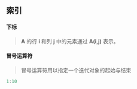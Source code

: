 ## 索引

#### 下标

> **A** 的行 **i** 和列 **j** 中的元素通过 **A(i,j)** 表示。



#### 冒号运算符

> 冒号运算符用以指定一个迭代对象的起始与结束

```matlab
1:10
```


